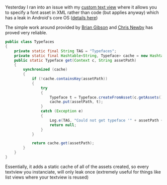 Yesterday I ran into an issue with my [custom text view](https://github.com/scruffyfox/X-Library/blob/master/src/x/ui/XUITextView.java#L218) where it allows you to specify a font asset in XML rather than code (but applies anyway) which has a leak in Android's core OS ([details here](http://code.google.com/p/android/issues/detail?id=9904))

The simple work around provided by [Brian Gibson](https://plus.google.com/104297959989061792307/posts) and [Chris Newby](https://plus.google.com/115966214384887886006/posts) has proved very reliable.

```java
public class Typefaces
{
	private static final String TAG = "Typefaces";
	private static final Hashtable<String, Typeface> cache = new Hashtable<String, Typeface>();
	public static Typeface get(Context c, String assetPath)
	{
		synchronized (cache)
		{
			if (!cache.containsKey(assetPath))
			{
				try
				{
					Typeface t = Typeface.createFromAsset(c.getAssets(), assetPath);
					cache.put(assetPath, t);
				}
				catch (Exception e)
				{
					Log.e(TAG, "Could not get typeface '" + assetPath + "' because " + e.getMessage());
					return null;
				}
			}

			return cache.get(assetPath);
		}
	}
}
```

Essentially, it adds a static cache of all of the assets created, so every textview you instanciate, will only leak once (extremely useful for things like list views where your textview is reused) 